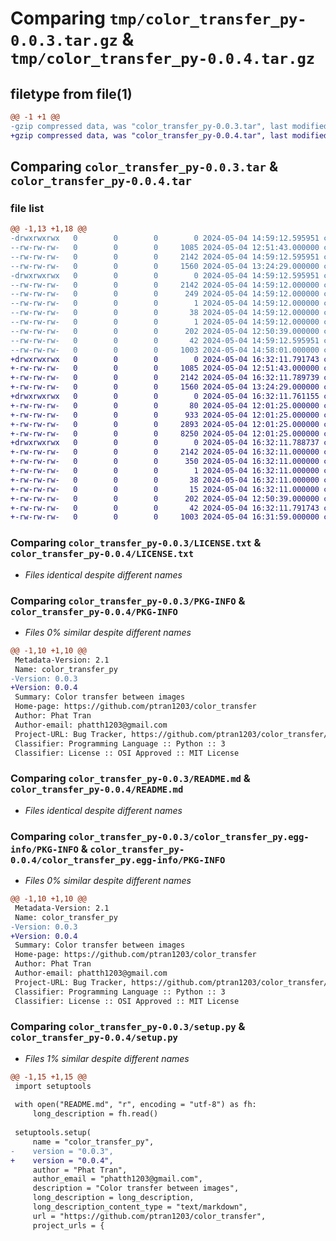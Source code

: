 # Comparing `tmp/color_transfer_py-0.0.3.tar.gz` & `tmp/color_transfer_py-0.0.4.tar.gz`

## filetype from file(1)

```diff
@@ -1 +1 @@
-gzip compressed data, was "color_transfer_py-0.0.3.tar", last modified: Sat May  4 14:59:12 2024, max compression
+gzip compressed data, was "color_transfer_py-0.0.4.tar", last modified: Sat May  4 16:32:11 2024, max compression
```

## Comparing `color_transfer_py-0.0.3.tar` & `color_transfer_py-0.0.4.tar`

### file list

```diff
@@ -1,13 +1,18 @@
-drwxrwxrwx   0        0        0        0 2024-05-04 14:59:12.595951 color_transfer_py-0.0.3/
--rw-rw-rw-   0        0        0     1085 2024-05-04 12:51:43.000000 color_transfer_py-0.0.3/LICENSE.txt
--rw-rw-rw-   0        0        0     2142 2024-05-04 14:59:12.595951 color_transfer_py-0.0.3/PKG-INFO
--rw-rw-rw-   0        0        0     1560 2024-05-04 13:24:29.000000 color_transfer_py-0.0.3/README.md
-drwxrwxrwx   0        0        0        0 2024-05-04 14:59:12.595951 color_transfer_py-0.0.3/color_transfer_py.egg-info/
--rw-rw-rw-   0        0        0     2142 2024-05-04 14:59:12.000000 color_transfer_py-0.0.3/color_transfer_py.egg-info/PKG-INFO
--rw-rw-rw-   0        0        0      249 2024-05-04 14:59:12.000000 color_transfer_py-0.0.3/color_transfer_py.egg-info/SOURCES.txt
--rw-rw-rw-   0        0        0        1 2024-05-04 14:59:12.000000 color_transfer_py-0.0.3/color_transfer_py.egg-info/dependency_links.txt
--rw-rw-rw-   0        0        0       38 2024-05-04 14:59:12.000000 color_transfer_py-0.0.3/color_transfer_py.egg-info/requires.txt
--rw-rw-rw-   0        0        0        1 2024-05-04 14:59:12.000000 color_transfer_py-0.0.3/color_transfer_py.egg-info/top_level.txt
--rw-rw-rw-   0        0        0      202 2024-05-04 12:50:39.000000 color_transfer_py-0.0.3/pyproject.toml
--rw-rw-rw-   0        0        0       42 2024-05-04 14:59:12.595951 color_transfer_py-0.0.3/setup.cfg
--rw-rw-rw-   0        0        0     1003 2024-05-04 14:58:01.000000 color_transfer_py-0.0.3/setup.py
+drwxrwxrwx   0        0        0        0 2024-05-04 16:32:11.791743 color_transfer_py-0.0.4/
+-rw-rw-rw-   0        0        0     1085 2024-05-04 12:51:43.000000 color_transfer_py-0.0.4/LICENSE.txt
+-rw-rw-rw-   0        0        0     2142 2024-05-04 16:32:11.789739 color_transfer_py-0.0.4/PKG-INFO
+-rw-rw-rw-   0        0        0     1560 2024-05-04 13:24:29.000000 color_transfer_py-0.0.4/README.md
+drwxrwxrwx   0        0        0        0 2024-05-04 16:32:11.761155 color_transfer_py-0.0.4/color_transfer/
+-rw-rw-rw-   0        0        0       80 2024-05-04 12:01:25.000000 color_transfer_py-0.0.4/color_transfer/__init__.py
+-rw-rw-rw-   0        0        0      933 2024-05-04 12:01:25.000000 color_transfer_py-0.0.4/color_transfer/numpy.py
+-rw-rw-rw-   0        0        0     2893 2024-05-04 12:01:25.000000 color_transfer_py-0.0.4/color_transfer/pytorch.py
+-rw-rw-rw-   0        0        0     8250 2024-05-04 12:01:25.000000 color_transfer_py-0.0.4/color_transfer/utils.py
+drwxrwxrwx   0        0        0        0 2024-05-04 16:32:11.788737 color_transfer_py-0.0.4/color_transfer_py.egg-info/
+-rw-rw-rw-   0        0        0     2142 2024-05-04 16:32:11.000000 color_transfer_py-0.0.4/color_transfer_py.egg-info/PKG-INFO
+-rw-rw-rw-   0        0        0      350 2024-05-04 16:32:11.000000 color_transfer_py-0.0.4/color_transfer_py.egg-info/SOURCES.txt
+-rw-rw-rw-   0        0        0        1 2024-05-04 16:32:11.000000 color_transfer_py-0.0.4/color_transfer_py.egg-info/dependency_links.txt
+-rw-rw-rw-   0        0        0       38 2024-05-04 16:32:11.000000 color_transfer_py-0.0.4/color_transfer_py.egg-info/requires.txt
+-rw-rw-rw-   0        0        0       15 2024-05-04 16:32:11.000000 color_transfer_py-0.0.4/color_transfer_py.egg-info/top_level.txt
+-rw-rw-rw-   0        0        0      202 2024-05-04 12:50:39.000000 color_transfer_py-0.0.4/pyproject.toml
+-rw-rw-rw-   0        0        0       42 2024-05-04 16:32:11.791743 color_transfer_py-0.0.4/setup.cfg
+-rw-rw-rw-   0        0        0     1003 2024-05-04 16:31:59.000000 color_transfer_py-0.0.4/setup.py
```

### Comparing `color_transfer_py-0.0.3/LICENSE.txt` & `color_transfer_py-0.0.4/LICENSE.txt`

 * *Files identical despite different names*

### Comparing `color_transfer_py-0.0.3/PKG-INFO` & `color_transfer_py-0.0.4/PKG-INFO`

 * *Files 0% similar despite different names*

```diff
@@ -1,10 +1,10 @@
 Metadata-Version: 2.1
 Name: color_transfer_py
-Version: 0.0.3
+Version: 0.0.4
 Summary: Color transfer between images
 Home-page: https://github.com/ptran1203/color_transfer
 Author: Phat Tran
 Author-email: phatth1203@gmail.com
 Project-URL: Bug Tracker, https://github.com/ptran1203/color_transfer/issues
 Classifier: Programming Language :: Python :: 3
 Classifier: License :: OSI Approved :: MIT License
```

### Comparing `color_transfer_py-0.0.3/README.md` & `color_transfer_py-0.0.4/README.md`

 * *Files identical despite different names*

### Comparing `color_transfer_py-0.0.3/color_transfer_py.egg-info/PKG-INFO` & `color_transfer_py-0.0.4/color_transfer_py.egg-info/PKG-INFO`

 * *Files 0% similar despite different names*

```diff
@@ -1,10 +1,10 @@
 Metadata-Version: 2.1
 Name: color_transfer_py
-Version: 0.0.3
+Version: 0.0.4
 Summary: Color transfer between images
 Home-page: https://github.com/ptran1203/color_transfer
 Author: Phat Tran
 Author-email: phatth1203@gmail.com
 Project-URL: Bug Tracker, https://github.com/ptran1203/color_transfer/issues
 Classifier: Programming Language :: Python :: 3
 Classifier: License :: OSI Approved :: MIT License
```

### Comparing `color_transfer_py-0.0.3/setup.py` & `color_transfer_py-0.0.4/setup.py`

 * *Files 1% similar despite different names*

```diff
@@ -1,15 +1,15 @@
 import setuptools
 
 with open("README.md", "r", encoding = "utf-8") as fh:
     long_description = fh.read()
 
 setuptools.setup(
     name = "color_transfer_py",
-    version = "0.0.3",
+    version = "0.0.4",
     author = "Phat Tran",
     author_email = "phatth1203@gmail.com",
     description = "Color transfer between images",
     long_description = long_description,
     long_description_content_type = "text/markdown",
     url = "https://github.com/ptran1203/color_transfer",
     project_urls = {
```

